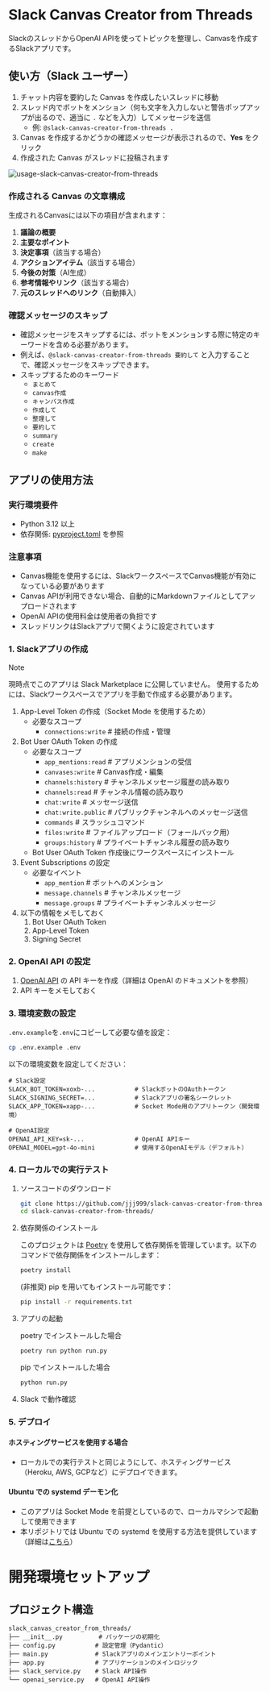 # Slack Canvas Creator from Threads

SlackのスレッドからOpenAI APIを使ってトピックを整理し、Canvasを作成するSlackアプリです。

## 使い方（Slack ユーザー）

1. チャット内容を要約した Canvas を作成したいスレッドに移動
2. スレッド内でボットをメンション（何も文字を入力しないと警告ポップアップが出るので、適当に `.` などを入力）してメッセージを送信
    - 例: `@slack-canvas-creator-from-threads .`
3. Canvas を作成するかどうかの確認メッセージが表示されるので、**Yes** をクリック
4. 作成された Canvas がスレッドに投稿されます

![usage-slack-canvas-creator-from-threads](./res/usage-slack-canvas-creator-from-threads.gif)

### 作成される Canvas の文章構成

生成されるCanvasには以下の項目が含まれます：

1. **議論の概要**
2. **主要なポイント**
3. **決定事項**（該当する場合）
4. **アクションアイテム**（該当する場合）
5. **今後の対策**（AI生成）
6. **参考情報やリンク**（該当する場合）
7. **元のスレッドへのリンク**（自動挿入）

### 確認メッセージのスキップ

- 確認メッセージをスキップするには、ボットをメンションする際に特定のキーワードを含める必要があります。
- 例えば、`@slack-canvas-creator-from-threads 要約して` と入力することで、確認メッセージをスキップできます。
- スキップするためのキーワード
  - `まとめて`
  - `canvas作成`
  - `キャンバス作成`
  - `作成して`
  - `整理して`
  - `要約して`
  - `summary`
  - `create`
  - `make`

## アプリの使用方法

### 実行環境要件

- Python 3.12 以上
- 依存関係: [pyproject.toml](./pyproject.toml) を参照

### 注意事項

- Canvas機能を使用するには、SlackワークスペースでCanvas機能が有効になっている必要があります
- Canvas APIが利用できない場合、自動的にMarkdownファイルとしてアップロードされます
- OpenAI APIの使用料金は使用者の負担です
- スレッドリンクはSlackアプリで開くように設定されています

### 1. Slackアプリの作成

> [!NOTE]
> 現時点でこのアプリは Slack Marketplace に公開していません。
> 使用するためには、Slackワークスペースでアプリを手動で作成する必要があります。

1. App-Level Token の作成（Socket Mode を使用するため）
   - 必要なスコープ
     - `connections:write`  # 接続の作成・管理
2. Bot User OAuth Token の作成
    - 必要なスコープ
      - `app_mentions:read` # アプリメンションの受信
      - `canvases:write`    # Canvas作成・編集
      - `channels:history`  # チャンネルメッセージ履歴の読み取り
      - `channels:read`     # チャンネル情報の読み取り
      - `chat:write`        # メッセージ送信
      - `chat:write.public` # パブリックチャンネルへのメッセージ送信
      - `commands`          # スラッシュコマンド
      - `files:write`       # ファイルアップロード（フォールバック用）
      - `groups:history`    # プライベートチャンネル履歴の読み取り
    - Bot User OAuth Token 作成後にワークスペースにインストール
3. Event Subscriptions の設定
   - 必要なイベント
     - `app_mention`        # ボットへのメンション
     - `message.channels`   # チャンネルメッセージ
     - `message.groups`     # プライベートチャンネルメッセージ
4. 以下の情報をメモしておく
   1. Bot User OAuth Token
   2. App-Level Token
   3. Signing Secret

### 2. OpenAI API の設定

1. [OpenAI API](https://platform.openai.com/) の API キーを作成（詳細は OpenAI のドキュメントを参照）
2. API キーをメモしておく

### 3. 環境変数の設定

`.env.example`を`.env`にコピーして必要な値を設定：

```bash
cp .env.example .env
```

以下の環境変数を設定してください：

```env
# Slack設定
SLACK_BOT_TOKEN=xoxb-...           # SlackボットのOAuthトークン
SLACK_SIGNING_SECRET=...           # Slackアプリの署名シークレット
SLACK_APP_TOKEN=xapp-...           # Socket Mode用のアプリトークン（開発環境）

# OpenAI設定
OPENAI_API_KEY=sk-...              # OpenAI APIキー
OPENAI_MODEL=gpt-4o-mini           # 使用するOpenAIモデル（デフォルト）
```

### 4. ローカルでの実行テスト

1. ソースコードのダウンロード
    ```bash
    git clone https://github.com/jjj999/slack-canvas-creator-from-threads.git
    cd slack-canvas-creator-from-threads/
    ```
2. 依存関係のインストール

   このプロジェクトは [Poetry](https://python-poetry.org/) を使用して依存関係を管理しています。以下のコマンドで依存関係をインストールします：

   ```bash
   poetry install
   ```

   (非推奨) pip を用いてもインストール可能です：

   ```bash
   pip install -r requirements.txt
   ```
3. アプリの起動

    poetry でインストールした場合
    ```bash
    poetry run python run.py
    ```

    pip でインストールした場合
    ```bash
    python run.py
    ```
5. Slack で動作確認

### 5. デプロイ

#### ホスティングサービスを使用する場合

- ローカルでの実行テストと同じようにして、ホスティングサービス（Heroku, AWS, GCPなど）にデプロイできます。

#### Ubuntu での systemd デーモン化

- このアプリは Socket Mode を前提としているので、ローカルマシンで起動して使用できます
- 本リポジトリでは Ubuntu での systemd を使用する方法を提供しています（詳細は[こちら](./docs/systemd.md)）

# 開発環境セットアップ

## プロジェクト構造

```
slack_canvas_creator_from_threads/
├── __init__.py          # パッケージの初期化
├── config.py           # 設定管理（Pydantic）
├── main.py             # Slackアプリのメインエントリーポイント
├── app.py              # アプリケーションのメインロジック
├── slack_service.py    # Slack API操作
└── openai_service.py   # OpenAI API操作
```
